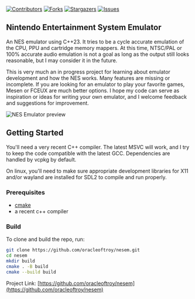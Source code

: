 [![Contributors][contributors-shield]][contributors-url]
[![Forks][forks-shield]][forks-url]
[![Stargazers][stars-shield]][stars-url]
[![Issues][issues-shield]][issues-url]
<!-- [![MIT License][license-shield]][license-url] -->


## Nintendo Entertainment System Emulator

An NES emulator using C++23. It tries to be a cycle accurate emulation of the CPU, PPU and cartridge memory mappers. At this time, NTSC/PAL or 100% accurate audio emulation is not a goal as long as the output still looks reasonable, but I may consider it in the future.

This is very much an in progress project for learning about emulator development and how the NES works. Many features are missing or incomplete. If you are looking for an emulator to play your favorite games, Mesen or FCEUX are much better options. I hope my code can serve as inspiration or ideas for writing your own emulator, and I welcome feedback and suggestions for improvement.


![NES Emulator preview](doc/smb.webp)

## Getting Started

You'll need a very recent C++ compiler. The latest MSVC will work, and I try to keep the code compatible with the latest GCC. Dependencies are handled by vcpkg by default.

On linux, you'll need to make sure appropriate development libraries for X11 and/or wayland are installed for SDL2 to compile and run properly.

### Prerequisites

* [cmake](https://cmake.org/download/)
* a recent c++ compiler

### Build

To clone and build the repo, run:

   ```sh
   git clone https://github.com/oracleoftroy/nesem.git
   cd nesem
   mkdir build
   cmake . -B build
   cmake --build build
   ```

<!-- ## License

Distributed under the MIT License. See `LICENSE.txt` for more information.

<p align="right">(<a href="#top">back to top</a>)</p> -->


Project Link: [https://github.com/oracleoftroy/nesem](https://github.com/oracleoftroy/nesem)


[contributors-shield]: https://img.shields.io/github/contributors/oracleoftroy/nesem.svg?style=for-the-badge
[contributors-url]: https://github.com/oracleoftroy/nesem/graphs/contributors
[forks-shield]: https://img.shields.io/github/forks/oracleoftroy/nesem.svg?style=for-the-badge
[forks-url]: https://github.com/oracleoftroy/nesem/network/members
[stars-shield]: https://img.shields.io/github/stars/oracleoftroy/nesem.svg?style=for-the-badge
[stars-url]: https://github.com/oracleoftroy/nesem/stargazers
[issues-shield]: https://img.shields.io/github/issues/oracleoftroy/nesem.svg?style=for-the-badge
[issues-url]: https://github.com/oracleoftroy/nesem/issues
<!-- [license-shield]: https://img.shields.io/github/license/oracleoftroy/nesem.svg?style=for-the-badge -->
<!-- [license-url]: https://github.com/oracleoftroy/nesem/blob/master/LICENSE.txt -->
